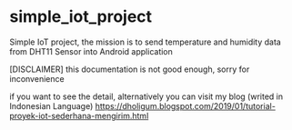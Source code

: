# simple_iot_project
Simple IoT project, the mission is to send temperature and humidity data from DHT11 Sensor into Android application

[DISCLAIMER]
this documentation is not good enough, sorry for inconvenience

if you want to see the detail, alternatively you can visit my blog (writed in Indonesian Language)
https://dholigum.blogspot.com/2019/01/tutorial-proyek-iot-sederhana-mengirim.html
